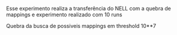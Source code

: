 Esse experimento realiza a transferência do NELL com a quebra de mappings e experimento realizado com 10 runs

Quebra da busca de possiveis mappings em threshold 10**7
